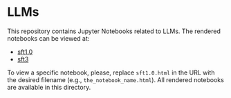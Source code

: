 # LLMs

This repository contains Jupyter Notebooks related to LLMs.  The rendered notebooks can be viewed at:

* [sft1.0](https://lzrdgreen.github.io/LLMs/sft1.0.html)
* [sft3](https://lzrdgreen.github.io/LLMs/sft3.html) 

To view a specific notebook, please, replace `sft1.0.html` in the URL with the desired filename (e.g., `the_notebook_name.html`).  All rendered notebooks are available in this directory.
